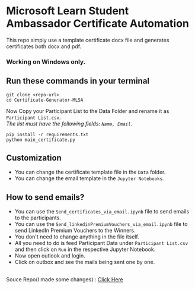 # Microsoft Learn Student Ambassador Certificate Automation

This repo simply use a template certificate docx file and generates certificates
both docx and pdf.

###  Working on Windows only.

## Run these commands in your terminal

```
git clone <repo-url>
cd Certificate-Generator-MLSA
```
Now Copy your Participant List to the Data Folder and rename it as `Participant List.csv`. <br>
<e><i>The list must have the following fields: ```Name, Email```</i></e>.
```
pip install -r requirements.txt
python main_certificate.py
```

## Customization
- You can change the certificate template file in the `Data` folder.
- You can change the email template in the `Jupyter Notebooks`.

## How to send emails?
- You can use the `Send_certificates_via_email.ipynb` file to send emails to the participants.
- You can use the `Send_linkedinPremiumVouchers_via_email.ipynb` file to send LinkedIn Premium Vouchers to the Winners.
- You don't need to change anything in the file itself.
- All you need to do is feed Participant Data under ```Participant List.csv``` and then click on ```Run``` in the respective Jupyter Notebook.
- Now open outlook and login.
- Click on outbox and see the mails being sent one by one.

<h2></h2>


Souce Repo(I made some changes) : <a href="https://github.com/Sabyasachi-Seal/Certificate-Generator-MLSA">Click Here</a>
